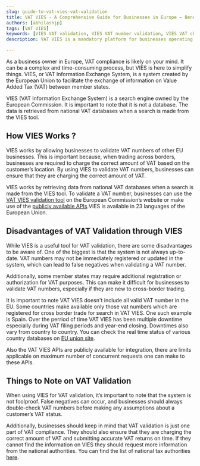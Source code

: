 ```yaml
---
slug: guide-to-vat-vies-vat-validation
title: VAT VIES - A Comprehensive Guide for Businesses in Europe – Benefits, Disadvantages, and Things to Note
authors: [abhilashjp]
tags: [VAT VIES]
keywords: [VIES VAT validation, VIES VAT number validation, VIES VAT checker, VAT validation tool, European VAT validation, Cross-border VAT validation, EU VAT compliance, VAT information exchange system, VAT fraud prevention, VAT transparency, VAT accuracy, VAT compliance tool]
description: VAT VIES is a mandatory platform for businesses operating in the EU that engage in intra-Community supplies of goods and services and distance selling. This guide provides an overview of its purpose, benefits, disadvantages, registration process, compliance requirements, and things to note

---
```

As a business owner in Europe, VAT compliance is likely on your mind. It can be a complex and time-consuming process, but VIES is here to simplify things. VIES, or VAT Information Exchange System, is a system created by the European Union to facilitate the exchange of information on Value Added Tax (VAT) between member states. 

VIES (VAT Information Exchange System) is a search engine owned by the European Commission. It is important to note that it is not a database. The data is retrieved from national VAT databases when a search is made from the VIES tool.

## How VIES Works ? 

VIES works by allowing businesses to validate VAT numbers of other EU businesses. This is important because, when trading across borders, businesses are required to charge the correct amount of VAT based on the customer’s location. By using VIES to validate VAT numbers, businesses can ensure that they are charging the correct amount of VAT.

VIES works by retrieving data from national VAT databases when a search is made from the VIES tool. To validate a VAT number, businesses can use the [VAT VIES validation tool](https://ec.europa.eu/taxation_customs/vies/#/vat-validation) on the European Commission’s website or make use of the [publicly available APIs](https://ec.europa.eu/taxation_customs/vies/#/technical-information).VIES is available in 23 languages of the European Union.

## Disadvantages of VAT Validation through VIES

While VIES is a useful tool for VAT validation, there are some disadvantages to be aware of. One of the biggest is that the system is not always up-to-date. VAT numbers may not be immediately registered or updated in the system, which can lead to false negatives when validating a VAT number.

Additionally, some member states may require additional registration or authorization for VAT purposes. This can make it difficult for businesses to validate VAT numbers, especially if they are new to cross-border trading.

It is important to note VAT VIES doesn't include all valid VAT number in the EU. Some countries make available only those vat numbers which are registered for cross border trade for search in VAT VIES. One such example is Spain. 
Over the perriod of time VAT VIES has been multiple downtime especially during VAT filing periods and year-end closing. Downtimes also vary from country to country. You can check the real time status of various country databases on [EU union site](https://ec.europa.eu/taxation_customs/vies/#/self-monitoring).

Also the VAT VIES APIs are publicly available for integration, there are limits applicable on maximum number of concurrent requests one can make to these APIs. 



## Things to Note on VAT Validation

When using VIES for VAT validation, it’s important to note that the system is not foolproof. False negatives can occur, and businesses should always double-check VAT numbers before making any assumptions about a customer’s VAT status.

Additionally, businesses should keep in mind that VAT validation is just one part of VAT compliance. They should also ensure that they are charging the correct amount of VAT and submitting accurate VAT returns on time.
If they cannot find the information on VIES they should request more information from the national authorities. You can find the list of national tax authorities [here](https://taxation-customs.ec.europa.eu/national-tax-websites_en).
